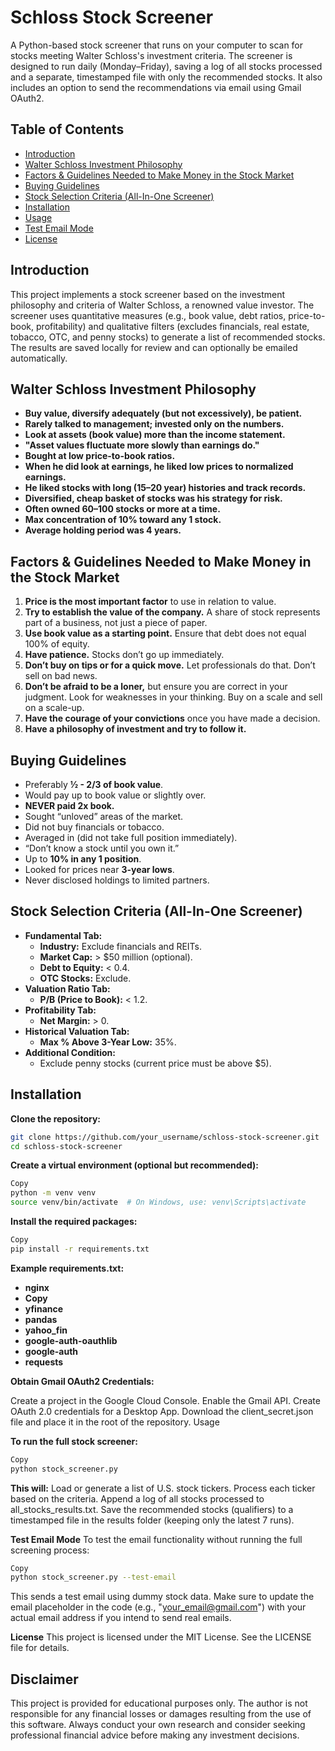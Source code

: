 # Schloss Stock Screener

A Python-based stock screener that runs on your computer to scan for stocks meeting Walter Schloss's investment criteria. The screener is designed to run daily (Monday–Friday), saving a log of all stocks processed and a separate, timestamped file with only the recommended stocks. It also includes an option to send the recommendations via email using Gmail OAuth2.

## Table of Contents

- [Introduction](#introduction)
- [Walter Schloss Investment Philosophy](#walter-schloss-investment-philosophy)
- [Factors & Guidelines Needed to Make Money in the Stock Market](#factors--guidelines-needed-to-make-money-in-the-stock-market)
- [Buying Guidelines](#buying-guidelines)
- [Stock Selection Criteria (All-In-One Screener)](#stock-selection-criteria-all-in-one-screener)
- [Installation](#installation)
- [Usage](#usage)
- [Test Email Mode](#test-email-mode)
- [License](#license)

## Introduction

This project implements a stock screener based on the investment philosophy and criteria of Walter Schloss, a renowned value investor. The screener uses quantitative measures (e.g., book value, debt ratios, price-to-book, profitability) and qualitative filters (excludes financials, real estate, tobacco, OTC, and penny stocks) to generate a list of recommended stocks. The results are saved locally for review and can optionally be emailed automatically.

## Walter Schloss Investment Philosophy

- **Buy value, diversify adequately (but not excessively), be patient.**
- **Rarely talked to management; invested only on the numbers.**
- **Look at assets (book value) more than the income statement.**
- **"Asset values fluctuate more slowly than earnings do."**
- **Bought at low price-to-book ratios.**
- **When he did look at earnings, he liked low prices to normalized earnings.**
- **He liked stocks with long (15–20 year) histories and track records.**
- **Diversified, cheap basket of stocks was his strategy for risk.**
- **Often owned 60–100 stocks or more at a time.**
- **Max concentration of 10% toward any 1 stock.**
- **Average holding period was 4 years.**

## Factors & Guidelines Needed to Make Money in the Stock Market

1. **Price is the most important factor** to use in relation to value.
2. **Try to establish the value of the company.** A share of stock represents part of a business, not just a piece of paper.
3. **Use book value as a starting point.** Ensure that debt does not equal 100% of equity.
4. **Have patience.** Stocks don’t go up immediately.
5. **Don’t buy on tips or for a quick move.** Let professionals do that. Don’t sell on bad news.
6. **Don’t be afraid to be a loner,** but ensure you are correct in your judgment. Look for weaknesses in your thinking. Buy on a scale and sell on a scale-up.
7. **Have the courage of your convictions** once you have made a decision.
8. **Have a philosophy of investment and try to follow it.**

## Buying Guidelines

- Preferably **½ - 2/3 of book value**.
- Would pay up to book value or slightly over.
- **NEVER paid 2x book.**
- Sought “unloved” areas of the market.
- Did not buy financials or tobacco.
- Averaged in (did not take full position immediately).
- “Don’t know a stock until you own it.”
- Up to **10% in any 1 position**.
- Looked for prices near **3-year lows**.
- Never disclosed holdings to limited partners.

## Stock Selection Criteria (All-In-One Screener)

- **Fundamental Tab:**
  - **Industry:** Exclude financials and REITs.
  - **Market Cap:** > $50 million (optional).
  - **Debt to Equity:** < 0.4.
  - **OTC Stocks:** Exclude.
- **Valuation Ratio Tab:**
  - **P/B (Price to Book):** < 1.2.
- **Profitability Tab:**
  - **Net Margin:** > 0.
- **Historical Valuation Tab:**
  - **Max % Above 3-Year Low:** 35%.
- **Additional Condition:**
  - Exclude penny stocks (current price must be above $5).

## Installation

**Clone the repository:**

   ```bash
   git clone https://github.com/your_username/schloss-stock-screener.git
   cd schloss-stock-screener
   ```
    

**Create a virtual environment (optional but recommended):**

   ```bash
   Copy
   python -m venv venv
   source venv/bin/activate  # On Windows, use: venv\Scripts\activate
```

**Install the required packages:**

   ```bash
   Copy
   pip install -r requirements.txt
```

**Example requirements.txt:**
  - **nginx**
  - **Copy**
  - **yfinance**
  - **pandas**
  - **yahoo_fin**
  - **google-auth-oauthlib**
  - **google-auth**
  - **requests**

**Obtain Gmail OAuth2 Credentials:**

Create a project in the Google Cloud Console.
Enable the Gmail API.
Create OAuth 2.0 credentials for a Desktop App.
Download the client_secret.json file and place it in the root of the repository.
Usage

**To run the full stock screener:**

   ```bash
   Copy
   python stock_screener.py
   ```

**This will:**
Load or generate a list of U.S. stock tickers.
Process each ticker based on the criteria.
Append a log of all stocks processed to all_stocks_results.txt.
Save the recommended stocks (qualifiers) to a timestamped file in the results folder (keeping only the latest 7 runs).

**Test Email Mode**
To test the email functionality without running the full screening process:

   ```bash
   Copy
   python stock_screener.py --test-email
   ```

This sends a test email using dummy stock data. Make sure to update the email placeholder in the code (e.g., "your_email@gmail.com") with your actual email address if you intend to send real emails.

**License**
This project is licensed under the MIT License. See the LICENSE file for details.

## Disclaimer

This project is provided for educational purposes only. The author is not responsible for any financial losses or damages resulting from the use of this software. Always conduct your own research and consider seeking professional financial advice before making any investment decisions.
